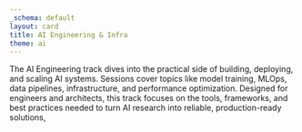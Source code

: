 ```yaml
---
_schema: default
layout: card
title: AI Engineering & Infra
theme: ai
---
```

The AI Engineering track dives into the practical side of building, deploying, and scaling AI systems. Sessions cover topics like model training, MLOps, data pipelines, infrastructure, and performance optimization. Designed for engineers and architects, this track focuses on the tools, frameworks, and best practices needed to turn AI research into reliable, production-ready solutions,